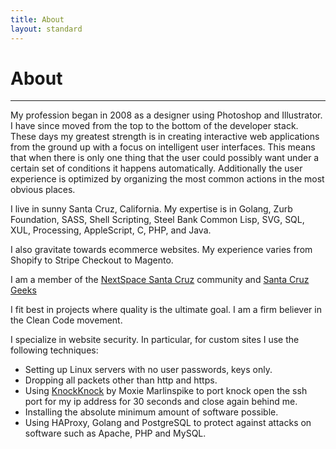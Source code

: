 ```yaml
---
title: About
layout: standard
---
```

# About
------

My profession began in 2008 as a designer using Photoshop and Illustrator. I have since moved from the top to the bottom of the developer stack. These days my greatest strength is in creating interactive web applications from the ground up with a focus on intelligent user interfaces. This means that when there is only one thing that the user could possibly want under a certain set of conditions it happens automatically. Additionally the user experience is optimized by organizing the most common actions in the most obvious places.

I live in sunny Santa Cruz, California. My expertise is in Golang, Zurb Foundation, SASS, Shell Scripting, Steel Bank Common Lisp, SVG, SQL, XUL, Processing, AppleScript, C, PHP, and Java.

I also gravitate towards ecommerce websites. My experience varies from Shopify to Stripe Checkout to Magento.

I am a member of the [NextSpace Santa Cruz](http://nextspace.us/) community and [Santa Cruz Geeks](http://santacruzgeeks.com/)

I fit best in projects where quality is the ultimate goal. I am a firm believer in the Clean Code movement.

I specialize in website security. In particular, for custom sites I use the following techniques:

* Setting up Linux servers with no user passwords, keys only.
* Dropping all packets other than http and https.
* Using [KnockKnock](https://moxie.org/software/knockknock/) by Moxie Marlinspike to port knock open the ssh port for my ip address for 30 seconds and close again behind me.
* Installing the absolute minimum amount of software possible.
* Using HAProxy, Golang and PostgreSQL to protect against attacks on software such as Apache, PHP and MySQL.